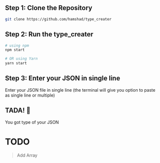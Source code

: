 ## Step 1: Clone the Repository

```bash
git clone https://github.com/hamshad/type_creater
```

## Step 2: Run the type_creater

```bash
# using npm
npm start

# OR using Yarn
yarn start
```

## Step 3: Enter your JSON in single line

Enter your JSON file in single line (the terminal will give you option to paste as single line or multiple)

## TADA! :tada:

You got type of your JSON

# TODO

> Add Array
